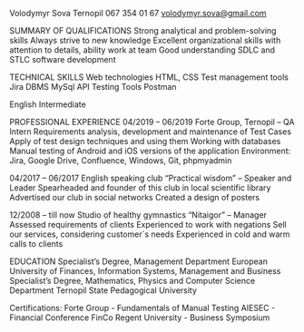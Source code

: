 Volodymyr Sova
Ternopil
067 354 01 67
volodymyr.sova@gmail.com

SUMMARY OF QUALIFICATIONS
Strong analytical and problem-solving skills
Always strive to new knowledge
Excellent organizational skills with attention to details, ability work at team
Good understanding SDLC and STLC software development

TECHNICAL SKILLS
Web technologies                  HTML, CSS
Test management tools             Jira
DBMS                              MySql
API Testing Tools                 Postman 

English                           Intermediate

PROFESSIONAL EXPERIENCE
04/2019 – 06/2019          Forte Group, Ternopil – QA Intern
Requirements analysis, development and maintenance of Test Cases
Apply of test design techniques and using them
Working with databases
Manual testing of Android and iOS versions of the application
Environment: Jira, Google Drive, Confluence, Windows, Git, phpmyadmin

 04/2017 – 06/2017          English speaking club “Practical wisdom” – Speaker and Leader
 Spearheaded and founder of this club in local scientific library
 Advertised our club in social networks
 Created a design of posters
 
 12/2008 – till now         Studio of healthy gymnastics “Nitaigоr” – Manager                                                                               
 Assessed requirements of clients
 Experienced to work with negations
 Sell our services, considering customer`s needs
 Experienced in cold and warm calls to clients

EDUCATION
Specialist’s Degree, Management Department European University of Finances, Information Systems, Management and Business 
Specialist’s Degree, Mathematics, Physics and Computer Science Department Ternopil State Pedagogical University  

Certifications: 
Forte Group - Fundamentals of Manual Testing
AIESEC - Financial Conference FinCo 
Regent University - Business Symposium

